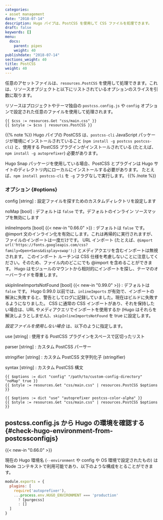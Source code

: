 ```yaml
---
categories:
- asset management
date: "2018-07-14"
description: Hugo パイプは、PostCSS を使用して CSS ファイルを処理できます。
draft: false
keywords: []
menu:
  docs:
    parent: pipes
    weight: 40
publishdate: "2018-07-14"
sections_weight: 40
title: PostCSS
weight: 40
---
```


任意のアセットファイルは、`resources.PostCSS` を使用して処理できます。これは、リソースオブジェクトと以下にリストされているオプションのスライスを引数に取ります。

リソースはプロジェクトやテーマ独自の `postcss.config.js` や `config` オプションで設定された任意のファイルを使用して処理されます。

```go-html-template
{{ $css := resources.Get "css/main.css" }}
{{ $style := $css | resources.PostCSS }}
```

{{% note %}}
Hugo パイプの PostCSS は、`postcss-cli` JavaScript パッケージが環境にインストールされていること (`npm install -g postcss postcss-cli`) と、使用する PostCSS プラグインがインストールされている (たとえば、 `npm install -g autoprefixer`) 必要があります。

Hugo Snap パッケージを使用している場合、PostCSS とプラグインは Hugo サイトのディレクトリ内にローカルにインストールする必要があります。 たとえば、`npm install postcss-cli` を `-g` フラグなしで実行します。
{{% /note %}}

### オプション {#options}

config [string]
: 設定ファイルを探すためのカスタムディレクトリを設定します

noMap [bool]
: デフォルトは `false` です。デフォルトのインライン ソースマップを無効にします

inlineImports [bool] {{< new-in "0.66.0" >}}
: デフォルトは `false` です。 @import 文のインライン化を有効にします。これは再帰的に実行されますが、ファイルのインポートは一度だけです。
URL インポート (たとえば、`@import url('https://fonts.googleapis.com/css?family=Open+Sans&display=swap');`) とメディアクエリを含むインポートは無視されます。
このインポート ルーチンは CSS 仕様を考慮しないことに注意してください。そのため、ファイル内のどこにでも @import を含めることができます。
Hugo はモジュールのマウントから相対的にインポートを探し、テーマのオーバーライドを尊重します。

skipInlineImportsNotFound [bool] {{< new-in "0.99.0" >}}
: デフォルトは `false` です。 Hugo 0.99.0 以前では、`inlineImports` が有効で、インポートの解決に失敗すると、警告としてログに記録していました。現在はビルドに失敗するようになりました。 CSS に通常の CSS インポートがあり、それを保持したい場合は、URL やメディアクエリでインポートを使用するか (Hugo はそれらを解決しようとしません)、`skipInlineImportsNotFound` を true に設定します。

_設定ファイルを使用しない場合_ は、以下のように指定します。

use [string]
: 使用する PostCSS プラグインをスペースで区切ったリスト

parser [string]
: カスタム PostCSS パーサー

stringifier [string]
: カスタム PostCSS 文字列化子 (stringifier)

syntax [string]
: カスタム PostCSS 構文

```go-html-template
{{ $options := dict "config" "/path/to/custom-config-directory" "noMap" true }}
{{ $style := resources.Get "css/main.css" | resources.PostCSS $options }}

{{ $options := dict "use" "autoprefixer postcss-color-alpha" }}
{{ $style := resources.Get "css/main.css" | resources.PostCSS $options }}
```

## postcss.config.js から Hugo の環境を確認する {#check-hugo-environment-from-postcssconfigjs}

{{< new-in "0.66.0" >}}

現在の Hugo 環境名 (`--environment` や config や OS 環境で設定されたもの) は Node コンテキストで利用可能であり、以下のような構成をとることができます。

```js
module.exports = {
  plugins: [
    require('autoprefixer'),
    ...process.env.HUGO_ENVIRONMENT === 'production'
      ? [purgecss]
      : []
  ]
}
```
